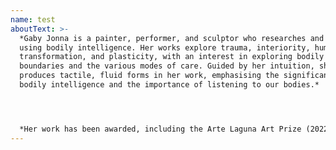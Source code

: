 ```yaml
---
name: test
aboutText: >-
  *Gaby Jonna is a painter, performer, and sculptor who researches and practices
  using bodily intelligence. Her works explore trauma, interiority, human
  transformation, and plasticity, with an interest in exploring bodily
  boundaries and the various modes of care. Guided by her intuition, she
  produces tactile, fluid forms in her work, emphasising the significance of
  bodily intelligence and the importance of listening to our bodies.*




  *Her work has been awarded, including the Arte Laguna Art Prize (2022, UK) and The Prins Bernhard Cultuurfonds Young Talent Award (2021, NL). Her work has been presented, including a solo exhibition at The Lab (2022/2023, UK) and a group show with Hypha Studio (2023, UK), Nunnery Gallery (2023, UK), Silicone Valet (2022, UK), Montez Press (2022, UK) and Dyson Gallery (2022, UK). She has participated in an artisan residency at the Fonderia Artistica Versiliese (2023, IT). Gaby Jonna graduated from the Royal College of Art with an MA in Contemporary Art Practice (2022).*
---
```

